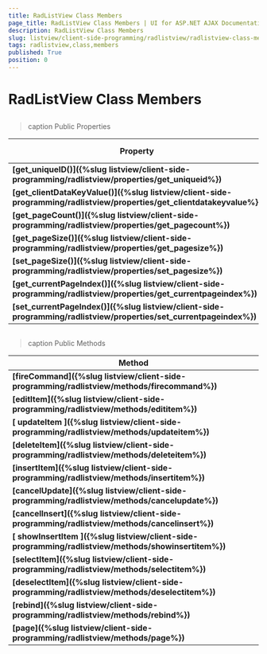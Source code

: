 ```yaml
---
title: RadListView Class Members
page_title: RadListView Class Members | UI for ASP.NET AJAX Documentation
description: RadListView Class Members
slug: listview/client-side-programming/radlistview/radlistview-class-members
tags: radlistview,class,members
published: True
position: 0
---
```


# RadListView Class Members



## 


>caption Public Properties

| Property | Return type |
| ------ | ------ |
| __[get_uniqueID()]({%slug listview/client-side-programming/radlistview/properties/get_uniqueid%})__ |String|
| __[get_clientDataKeyValue()]({%slug listview/client-side-programming/radlistview/properties/get_clientdatakeyvalue%})__ |Array|
| __[get_pageCount()]({%slug listview/client-side-programming/radlistview/properties/get_pagecount%})__ |String|
| __[get_pageSize()]({%slug listview/client-side-programming/radlistview/properties/get_pagesize%})__ |String|
| __[set_pageSize()]({%slug listview/client-side-programming/radlistview/properties/set_pagesize%})__ |String|
| __[get_currentPageIndex()]({%slug listview/client-side-programming/radlistview/properties/get_currentpageindex%})__ |String|
| __[set_currentPageIndex()]({%slug listview/client-side-programming/radlistview/properties/set_currentpageindex%})__ |String|

## 


>caption Public Methods

| Method |
| ------ |
| __[fireCommand]({%slug listview/client-side-programming/radlistview/methods/firecommand%})__ |
| __[editItem]({%slug listview/client-side-programming/radlistview/methods/edititem%})__ |
| __[ updateItem ]({%slug listview/client-side-programming/radlistview/methods/updateitem%})__ |
| __[deleteItem]({%slug listview/client-side-programming/radlistview/methods/deleteitem%})__ |
| __[insertItem]({%slug listview/client-side-programming/radlistview/methods/insertitem%})__ |
| __[cancelUpdate]({%slug listview/client-side-programming/radlistview/methods/cancelupdate%})__ |
| __[cancelInsert]({%slug listview/client-side-programming/radlistview/methods/cancelinsert%})__ |
| __[ showInsertItem ]({%slug listview/client-side-programming/radlistview/methods/showinsertitem%})__ |
| __[selectItem]({%slug listview/client-side-programming/radlistview/methods/selectitem%})__ |
| __[deselectItem]({%slug listview/client-side-programming/radlistview/methods/deselectitem%})__ |
| __[rebind]({%slug listview/client-side-programming/radlistview/methods/rebind%})__ |
| __[page]({%slug listview/client-side-programming/radlistview/methods/page%})__ |
